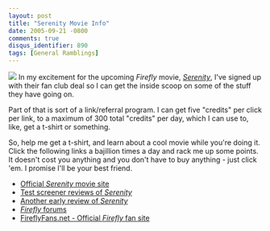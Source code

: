 ```yaml
---
layout: post
title: "Serenity Movie Info"
date: 2005-09-21 -0800
comments: true
disqus_identifier: 890
tags: [General Ramblings]
---
```

[![](http://browncoats.serenitymovie.com/serenity/gallery/banners/serenity_banner_2_copy3.jpg)](http://browncoats.serenitymovie.com/serenity/?u=tillig)
 In my excitement for the upcoming *Firefly* movie,
[*Serenity*](http://browncoats.serenitymovie.com/serenity/index.html?fuseaction=tools.invlink&u=tillig&linkID=36),
I've signed up with their fan club deal so I can get the inside scoop on
some of the stuff they have going on.
 
 Part of that is sort of a link/referral program. I can get five
"credits" per click per link, to a maximum of 300 total "credits" per
day, which I can use to, like, get a t-shirt or something.
 
 So, help me get a t-shirt, and learn about a cool movie while you're
doing it. Click the following links a bajillion times a day and rack me
up some points. It doesn't cost you anything and you don't have to buy
anything - just click 'em. I promise I'll be your best friend.
 
-   [Official *Serenity* movie
    site](http://browncoats.serenitymovie.com/serenity/index.html?fuseaction=tools.invlink&u=tillig&linkID=36)
-   [Test screener reviews of
    *Serenity*](http://browncoats.serenitymovie.com/serenity/index.html?fuseaction=tools.invlink&u=tillig&linkID=42)
-   [Another early review of
    *Serenity*](http://browncoats.serenitymovie.com/serenity/index.html?fuseaction=tools.invlink&u=tillig&linkID=43)
-   [*Firefly*
    forums](http://browncoats.serenitymovie.com/serenity/index.html?fuseaction=tools.invlink&u=tillig&linkID=38)
-   [FireflyFans.net - Official *Firefly* fan
    site](http://browncoats.serenitymovie.com/serenity/index.html?fuseaction=tools.invlink&u=tillig&linkID=37)


